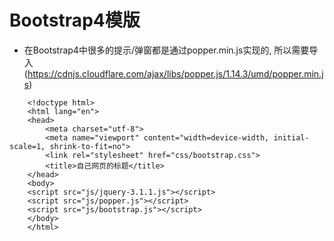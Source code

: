 # Bootstrap4模版

* 在Bootstrap4中很多的提示/弹窗都是通过popper.min.js实现的, 所以需要导入(https://cdnjs.cloudflare.com/ajax/libs/popper.js/1.14.3/umd/popper.min.js)
	
```
	<!doctype html>
	<html lang="en">
	<head>
	    <meta charset="utf-8">
	    <meta name="viewport" content="width=device-width, initial-scale=1, shrink-to-fit=no">
	    <link rel="stylesheet" href="css/bootstrap.css">
	    <title>自己网页的标题</title>
	</head>
	<body>
	<script src="js/jquery-3.1.1.js"></script>
	<script src="js/popper.js"></script>
	<script src="js/bootstrap.js"></script>
	</body>
	</html>
```